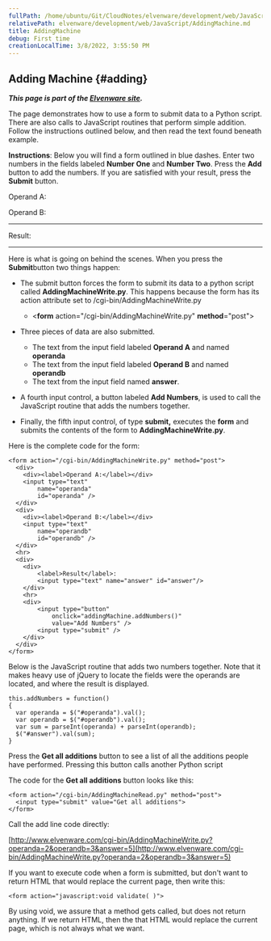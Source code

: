 ```yaml
---
fullPath: /home/ubuntu/Git/CloudNotes/elvenware/development/web/JavaScript/AddingMachine.md
relativePath: elvenware/development/web/JavaScript/AddingMachine.md
title: AddingMachine
debug: First time
creationLocalTime: 3/8/2022, 3:55:50 PM
---
```


<!-- toc -->
<!-- tocstop -->

Adding Machine {#adding}
--------------

***This page is part of the [Elvenware
site](http://www.elvenware.com/charlie/development/web/JavaScript/JQueryBasic.html#adding).***

The page demonstrates how to use a form to submit data to a Python
script. There are also calls to JavaScript routines that perform simple
addition. Follow the instructions outlined below, and then read the text
found beneath example.

**Instructions**: Below you will find a form outlined in blue dashes.
Enter two numbers in the fields labeled **Number One** and **Number
Two**. Press the **Add** button to add the numbers. If you are satisfied
with your result, press the **Submit** button.

Operand A:

Operand B:

* * * * *

Result:

* * * * *

Here is what is going on behind the scenes. When you press the
**Submit**button two things happen:

-   The submit button forces the form to submit its data to a python
    script called **AddingMachineWrite.py**. This happens because the
    form has its action attribute set to /cgi-bin/AddingMachineWrite.py
    -   \<**form** action="/cgi-bin/AddingMachineWrite.py"
        **method**="post"\>

-   Three pieces of data are also submitted.
    -   The text from the input field labeled **Operand A** and named
        **operanda**
    -   The text from the input field labeled **Operand B** and named
        **operandb**
    -   The text from the input field named **answer**.

-   A fourth input control, a button labeled **Add Numbers**, is used to
    call the JavaScript routine that adds the numbers together.
-   Finally, the fifth input control, of type **submit,** executes the
    **form** and submits the contents of the form to
    **AddingMachineWrite.py**.

Here is the complete code for the form:

~~~~ {.code}
<form action="/cgi-bin/AddingMachineWrite.py" method="post">
  <div>
    <div><label>Operand A:</label></div>
    <input type="text" 
        name="operanda" 
        id="operanda" />
  </div>
  <div>
    <div><label>Operand B:</label></div>
    <input type="text" 
        name="operandb" 
        id="operandb" />
  </div>
  <hr>
  <div>
    <div>
        <label>Result</label>: 
        <input type="text" name="answer" id="answer"/>
    </div>
    <hr>
    <div>
        <input type="button" 
            onclick="addingMachine.addNumbers()" 
            value="Add Numbers" />
        <input type="submit" />
    </div>
  </div>
</form>
~~~~

Below is the JavaScript routine that adds two numbers together. Note
that it makes heavy use of jQuery to locate the fields were the operands
are located, and where the result is displayed.

~~~~ {.code}
this.addNumbers = function()
{
  var operanda = $("#operanda").val();
  var operandb = $("#operandb").val();
  var sum = parseInt(operanda) + parseInt(operandb);
  $("#answer").val(sum);
}
~~~~

Press the **Get all additions** button to see a list of all the
additions people have performed. Pressing this button calls another
Python script

The code for the **Get all additions** button looks like this:

~~~~ {.code}
<form action="/cgi-bin/AddingMachineRead.py" method="post">
  <input type="submit" value="Get all additions">
</form>
~~~~

Call the add line code directly:

[http://www.elvenware.com/cgi-bin/AddingMachineWrite.py?operanda=2&operandb=3&answer=5](http://www.elvenware.com/cgi-bin/AddingMachineWrite.py?operanda=2&operandb=3&answer=5)

If you want to execute code when a form is submitted, but don't want to
return HTML that would replace the current page, then write this:

    <form action="javascript:void validate( )">

By using void, we assure that a method gets called, but does not return
anything. If we return HTML, then the that HTML would replace the
current page, which is not always what we want.
